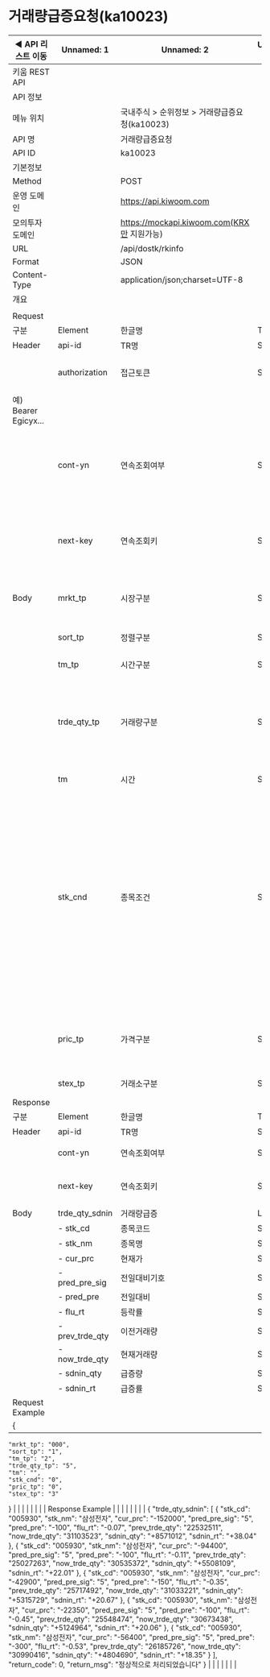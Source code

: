 # 거래량급증요청(ka10023)

| ◀ API 리스트 이동 | Unnamed: 1 | Unnamed: 2 | Unnamed: 3 | Unnamed: 4 | Unnamed: 5 | Unnamed: 6 |
| --- | --- | --- | --- | --- | --- | --- |
| 키움 REST API |  |  |  |  |  |  |
| API 정보 |  |  |  |  |  |  |
| 메뉴 위치 |  | 국내주식 > 순위정보 > 거래량급증요청(ka10023) |  |  |  |  |
| API 명 |  | 거래량급증요청 |  |  |  |  |
| API ID |  | ka10023 |  |  |  |  |
| 기본정보 |  |  |  |  |  |  |
| Method |  | POST |  |  |  |  |
| 운영 도메인 |  | https://api.kiwoom.com |  |  |  |  |
| 모의투자 도메인 |  | https://mockapi.kiwoom.com(KRX만 지원가능) |  |  |  |  |
| URL |  | /api/dostk/rkinfo |  |  |  |  |
| Format |  | JSON |  |  |  |  |
| Content-Type |  | application/json;charset=UTF-8 |  |  |  |  |
| 개요 |  |  |  |  |  |  |
|  |  |  |  |  |  |  |
| Request |  |  |  |  |  |  |
| 구분 | Element | 한글명 | Type | Required | Length | Description |
| Header | api-id | TR명 | String | Y | 10 |  |
|  | authorization | 접근토큰 | String | Y | 1000 | 토큰 지정시 토큰타입("Bearer") 붙혀서 호출 
 예) Bearer Egicyx... |
|  | cont-yn | 연속조회여부 | String | N | 1 | 응답 Header의 연속조회여부값이 Y일 경우 다음데이터 요청시 응답 Header의 cont-yn값 세팅 |
|  | next-key | 연속조회키 | String | N | 50 | 응답 Header의 연속조회여부값이 Y일 경우 다음데이터 요청시 응답 Header의 next-key값 세팅 |
| Body | mrkt_tp | 시장구분 | String | Y | 3 | 000:전체, 001:코스피, 101:코스닥 |
|  | sort_tp | 정렬구분 | String | Y | 1 | 1:급증량, 2:급증률, 3:급감량, 4:급감률 |
|  | tm_tp | 시간구분 | String | Y | 1 | 1:분, 2:전일 |
|  | trde_qty_tp | 거래량구분 | String | Y | 1 | 5:5천주이상, 10:만주이상, 50:5만주이상, 100:10만주이상, 200:20만주이상, 300:30만주이상, 500:50만주이상, 1000:백만주이상 |
|  | tm | 시간 | String | N | 2 | 분 입력 |
|  | stk_cnd | 종목조건 | String | Y | 1 | 0:전체조회, 1:관리종목제외, 3:우선주제외, 11:정리매매종목제외, 4:관리종목,우선주제외, 5:증100제외, 6:증100만보기, 13:증60만보기, 12:증50만보기, 7:증40만보기, 8:증30만보기, 9:증20만보기, 17:ETN제외, 14:ETF제외, 18:ETF+ETN제외, 15:스팩제외, 20:ETF+ETN+스팩제외 |
|  | pric_tp | 가격구분 | String | Y | 1 | 0:전체조회, 2:5만원이상, 5:1만원이상, 6:5천원이상, 8:1천원이상, 9:10만원이상 |
|  | stex_tp | 거래소구분 | String | Y | 1 | 1:KRX, 2:NXT 3.통합 |
| Response |  |  |  |  |  |  |
| 구분 | Element | 한글명 | Type | Required | Length | Description |
| Header | api-id | TR명 | String | Y | 10 |  |
|  | cont-yn | 연속조회여부 | String | N | 1 | 다음 데이터가 있을시 Y값 전달 |
|  | next-key | 연속조회키 | String | N | 50 | 다음 데이터가 있을시 다음 키값 전달 |
| Body | trde_qty_sdnin | 거래량급증 | LIST | N |  |  |
|  | - stk_cd | 종목코드 | String | N | 20 |  |
|  | - stk_nm | 종목명 | String | N | 40 |  |
|  | - cur_prc | 현재가 | String | N | 20 |  |
|  | - pred_pre_sig | 전일대비기호 | String | N | 20 |  |
|  | - pred_pre | 전일대비 | String | N | 20 |  |
|  | - flu_rt | 등락률 | String | N | 20 |  |
|  | - prev_trde_qty | 이전거래량 | String | N | 20 |  |
|  | - now_trde_qty | 현재거래량 | String | N | 20 |  |
|  | - sdnin_qty | 급증량 | String | N | 20 |  |
|  | - sdnin_rt | 급증률 | String | N | 20 |  |
| Request Example |  |  |  |  |  |  |
| {
    "mrkt_tp": "000",
    "sort_tp": "1",
    "tm_tp": "2",
    "trde_qty_tp": "5",
    "tm": "",
    "stk_cnd": "0",
    "pric_tp": "0",
    "stex_tp": "3"
} |  |  |  |  |  |  |
| Response Example |  |  |  |  |  |  |
| {
    "trde_qty_sdnin": [
        {
            "stk_cd": "005930",
            "stk_nm": "삼성전자",
            "cur_prc": "-152000",
            "pred_pre_sig": "5",
            "pred_pre": "-100",
            "flu_rt": "-0.07",
            "prev_trde_qty": "22532511",
            "now_trde_qty": "31103523",
            "sdnin_qty": "+8571012",
            "sdnin_rt": "+38.04"
        },
        {
            "stk_cd": "005930",
            "stk_nm": "삼성전자",
            "cur_prc": "-94400",
            "pred_pre_sig": "5",
            "pred_pre": "-100",
            "flu_rt": "-0.11",
            "prev_trde_qty": "25027263",
            "now_trde_qty": "30535372",
            "sdnin_qty": "+5508109",
            "sdnin_rt": "+22.01"
        },
        {
            "stk_cd": "005930",
            "stk_nm": "삼성전자",
            "cur_prc": "-42900",
            "pred_pre_sig": "5",
            "pred_pre": "-150",
            "flu_rt": "-0.35",
            "prev_trde_qty": "25717492",
            "now_trde_qty": "31033221",
            "sdnin_qty": "+5315729",
            "sdnin_rt": "+20.67"
        },
        {
            "stk_cd": "005930",
            "stk_nm": "삼성전자",
            "cur_prc": "-22350",
            "pred_pre_sig": "5",
            "pred_pre": "-100",
            "flu_rt": "-0.45",
            "prev_trde_qty": "25548474",
            "now_trde_qty": "30673438",
            "sdnin_qty": "+5124964",
            "sdnin_rt": "+20.06"
        },
        {
            "stk_cd": "005930",
            "stk_nm": "삼성전자",
            "cur_prc": "-56400",
            "pred_pre_sig": "5",
            "pred_pre": "-300",
            "flu_rt": "-0.53",
            "prev_trde_qty": "26185726",
            "now_trde_qty": "30990416",
            "sdnin_qty": "+4804690",
            "sdnin_rt": "+18.35"
        }
    ],
    "return_code": 0,
    "return_msg": "정상적으로 처리되었습니다"
} |  |  |  |  |  |  |
